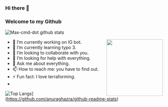 ### Hi there 👋
### Welcome to my Github

![Max-cmd-dot github stats](https://github-readme-stats.vercel.app/api?username=Max-cmd-dot&theme=dark&show_icons=true&theme=aura)


<img align="right" alt="" src="https://github.githubassets.com/images/modules/site/social-cards/github-social.png" height="180" />

- 🔭 I’m currently working on IG bot.
- 🌱 I’m currently learning typo 3.
- 👯 I’m looking to collaborate with you.
- 🤔 I’m looking for help with everything.
- 💬 Ask me about everything.
- 📫 How to reach me: you have to find out.
- ⚡ Fun fact: I love terraforming.
- 
![Top Langs](https://github-readme-stats.vercel.app/api/top-langs/?username=anuraghazra&layout=compact)](https://github.com/anuraghazra/github-readme-stats)
